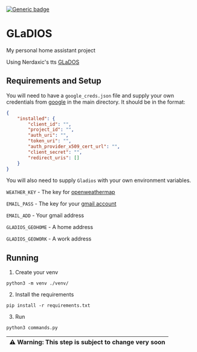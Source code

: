 [![Generic badge](https://img.shields.io/badge/Python-3.10+-<COLOR>.svg)](https://shields.io/)

# GLaDIOS

My personal home assistant project

Using Nerdaxic's tts [GLaDOS](https://github.com/nerdaxic/glados-tts)

## Requirements and Setup

You will need to have a `google_creds.json` file and supply your own credentials from [google](https://console.cloud.google.com/apis/credentials) in the main directory. It should be in the format:

```json
{
    "installed": {
        "client_id": "",
        "project_id": "",
        "auth_uri": "",
        "token_uri": "",
        "auth_provider_x509_cert_url": "",
        "client_secret": "",
        "redirect_uris": []
    }
}
```

You will also need to supply `Gladios` with your own environment variables.

`WEATHER_KEY` - The key for [openweathermap](https://openweathermap.org/api)

`EMAIL_PASS` - The key for your [gmail account](https://console.cloud.google.com/apis/credentials)

`EMAIL_ADD` - Your gmail address

`GLADIOS_GEOHOME` - A home address

`GLADIOS_GEOWORK` - A work address

## Running

1. Create your venv

`python3 -m venv ./venv/`

2. Install the requirements

`pip install -r requirements.txt`

3. Run

`python3 commands.py`

| :warning: **Warning**: This step is subject to change very soon |
| --- |